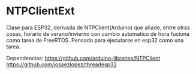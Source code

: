 # NTPClientExt

Clase para ESP32, derivada de NTPClient(Arduino) que añade, entre otras cosas, horario de verano/invierno con cambio automatico de hora fuciona como tarea de FreeRTOS.
Pensado para ejecutarse en esp32 como una tarea.

Dependencias:
https://github.com/arduino-libraries/NTPClient
https://github.com/josaezlopez/threadesp32



